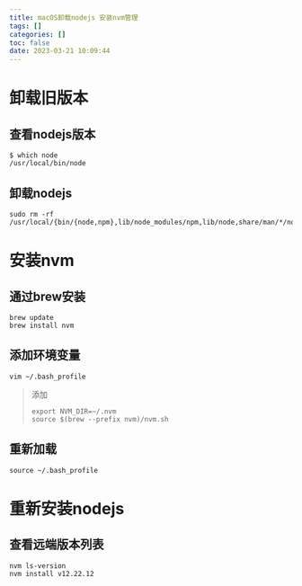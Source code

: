 ```yaml
---
title: macOS卸载nodejs 安装nvm管理
tags: []
categories: []
toc: false
date: 2023-03-21 10:09:44
---
```


# 卸载旧版本
## 查看nodejs版本
```
$ which node
/usr/local/bin/node
```

## 卸载nodejs
```
sudo rm -rf /usr/local/{bin/{node,npm},lib/node_modules/npm,lib/node,share/man/*/node.*}
```
<!-- more -->
# 安装nvm
## 通过brew安装
```
brew update 
brew install nvm
```

## 添加环境变量
```
vim ~/.bash_profile 
```
> 添加
> ```
> export NVM_DIR=~/.nvm
> source $(brew --prefix nvm)/nvm.sh
> ```

## 重新加载
```
source ~/.bash_profile
```

# 重新安装nodejs
## 查看远端版本列表
```
nvm ls-version
nvm install v12.22.12
```